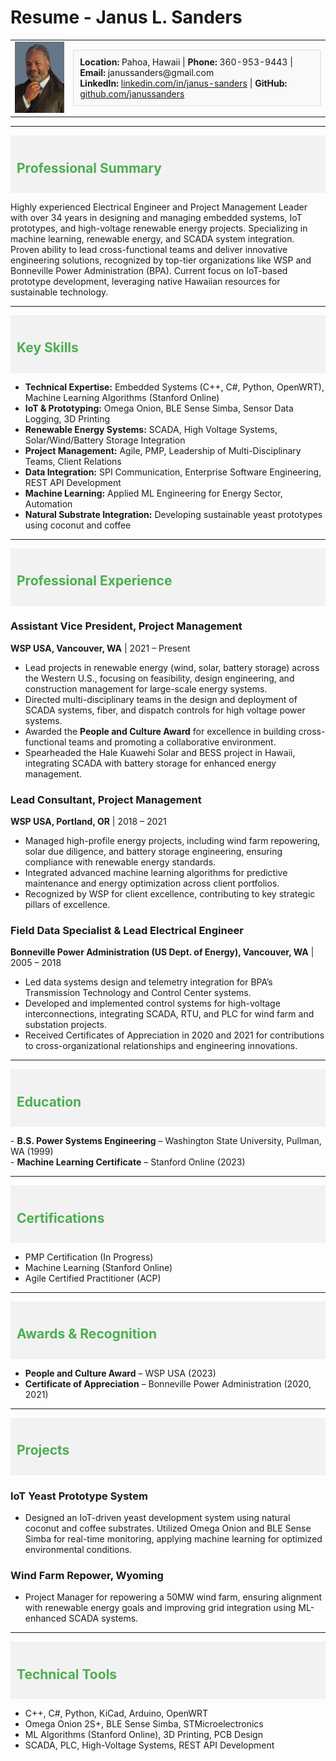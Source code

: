
# Resume - Janus L. Sanders

<table>
  <tr>
    <td><img src="./Picture1.png" alt="Profile Picture" width="150"/></td>
    <td>
      <div style="border: 1px solid #ddd; padding: 10px; background-color: #f9f9f9;">
        <strong>Location:</strong> Pahoa, Hawaii | <strong>Phone:</strong> 360-953-9443 | <strong>Email:</strong> janussanders@gmail.com<br/>
        <strong>LinkedIn:</strong> <a href="https://www.linkedin.com/in/janus-sanders">linkedin.com/in/janus-sanders</a> | <strong>GitHub:</strong> <a href="https://github.com/janussanders">github.com/janussanders</a>
      </div>
    </td>
  </tr>
</table>

---

<div style="background-color: #f2f2f2; padding: 10px; margin-top: 10px;">
    <h2 style="color: #4CAF50;">Professional Summary</h2>
</div>

<p>
Highly experienced Electrical Engineer and Project Management Leader with over 34 years in designing and managing embedded systems, IoT prototypes, and high-voltage renewable energy projects. Specializing in machine learning, renewable energy, and SCADA system integration. Proven ability to lead cross-functional teams and deliver innovative engineering solutions, recognized by top-tier organizations like WSP and Bonneville Power Administration (BPA). Current focus on IoT-based prototype development, leveraging native Hawaiian resources for sustainable technology.
</p>

---

<div style="background-color: #f2f2f2; padding: 10px; margin-top: 10px;">
    <h2 style="color: #4CAF50;">Key Skills</h2>
</div>

<ul>
  <li><strong>Technical Expertise:</strong> Embedded Systems (C++, C#, Python, OpenWRT), Machine Learning Algorithms (Stanford Online)</li>
  <li><strong>IoT & Prototyping:</strong> Omega Onion, BLE Sense Simba, Sensor Data Logging, 3D Printing</li>
  <li><strong>Renewable Energy Systems:</strong> SCADA, High Voltage Systems, Solar/Wind/Battery Storage Integration</li>
  <li><strong>Project Management:</strong> Agile, PMP, Leadership of Multi-Disciplinary Teams, Client Relations</li>
  <li><strong>Data Integration:</strong> SPI Communication, Enterprise Software Engineering, REST API Development</li>
  <li><strong>Machine Learning:</strong> Applied ML Engineering for Energy Sector, Automation</li>
  <li><strong>Natural Substrate Integration:</strong> Developing sustainable yeast prototypes using coconut and coffee</li>
</ul>

---

<div style="background-color: #f2f2f2; padding: 10px; margin-top: 10px;">
    <h2 style="color: #4CAF50;">Professional Experience</h2>
</div>

<h3>Assistant Vice President, Project Management</h3>
<p><strong>WSP USA, Vancouver, WA</strong> | 2021 – Present</p>
<ul>
  <li>Lead projects in renewable energy (wind, solar, battery storage) across the Western U.S., focusing on feasibility, design engineering, and construction management for large-scale energy systems.</li>
  <li>Directed multi-disciplinary teams in the design and deployment of SCADA systems, fiber, and dispatch controls for high voltage power systems.</li>
  <li>Awarded the <strong>People and Culture Award</strong> for excellence in building cross-functional teams and promoting a collaborative environment.</li>
  <li>Spearheaded the Hale Kuawehi Solar and BESS project in Hawaii, integrating SCADA with battery storage for enhanced energy management.</li>
</ul>

<h3>Lead Consultant, Project Management</h3>
<p><strong>WSP USA, Portland, OR</strong> | 2018 – 2021</p>
<ul>
  <li>Managed high-profile energy projects, including wind farm repowering, solar due diligence, and battery storage engineering, ensuring compliance with renewable energy standards.</li>
  <li>Integrated advanced machine learning algorithms for predictive maintenance and energy optimization across client portfolios.</li>
  <li>Recognized by WSP for client excellence, contributing to key strategic pillars of excellence.</li>
</ul>

<h3>Field Data Specialist & Lead Electrical Engineer</h3>
<p><strong>Bonneville Power Administration (US Dept. of Energy), Vancouver, WA</strong> | 2005 – 2018</p>
<ul>
  <li>Led data systems design and telemetry integration for BPA’s Transmission Technology and Control Center systems.</li>
  <li>Developed and implemented control systems for high-voltage interconnections, integrating SCADA, RTU, and PLC for wind farm and substation projects.</li>
  <li>Received Certificates of Appreciation in 2020 and 2021 for contributions to cross-organizational relationships and engineering innovations.</li>
</ul>

---

<div style="background-color: #f2f2f2; padding: 10px; margin-top: 10px;">
    <h2 style="color: #4CAF50;">Education</h2>
</div>

<p>
- <strong>B.S. Power Systems Engineering</strong> – Washington State University, Pullman, WA (1999)<br/>
- <strong>Machine Learning Certificate</strong> – Stanford Online (2023)
</p>

---

<div style="background-color: #f2f2f2; padding: 10px; margin-top: 10px;">
    <h2 style="color: #4CAF50;">Certifications</h2>
</div>

<ul>
  <li>PMP Certification (In Progress)</li>
  <li>Machine Learning (Stanford Online)</li>
  <li>Agile Certified Practitioner (ACP)</li>
</ul>

---

<div style="background-color: #f2f2f2; padding: 10px; margin-top: 10px;">
    <h2 style="color: #4CAF50;">Awards & Recognition</h2>
</div>

<ul>
  <li><strong>People and Culture Award</strong> – WSP USA (2023)</li>
  <li><strong>Certificate of Appreciation</strong> – Bonneville Power Administration (2020, 2021)</li>
</ul>

---

<div style="background-color: #f2f2f2; padding: 10px; margin-top: 10px;">
    <h2 style="color: #4CAF50;">Projects</h2>
</div>

<h3>IoT Yeast Prototype System</h3>
<ul>
  <li>Designed an IoT-driven yeast development system using natural coconut and coffee substrates. Utilized Omega Onion and BLE Sense Simba for real-time monitoring, applying machine learning for optimized environmental conditions.</li>
</ul>

<h3>Wind Farm Repower, Wyoming</h3>
<ul>
  <li>Project Manager for repowering a 50MW wind farm, ensuring alignment with renewable energy goals and improving grid integration using ML-enhanced SCADA systems.</li>
</ul>

---

<div style="background-color: #f2f2f2; padding: 10px; margin-top: 10px;">
    <h2 style="color: #4CAF50;">Technical Tools</h2>
</div>

<ul>
  <li>C++, C#, Python, KiCad, Arduino, OpenWRT</li>
  <li>Omega Onion 2S+, BLE Sense Simba, STMicroelectronics</li>
  <li>ML Algorithms (Stanford Online), 3D Printing, PCB Design</li>
  <li>SCADA, PLC, High-Voltage Systems, REST API Development</li>
</ul>
